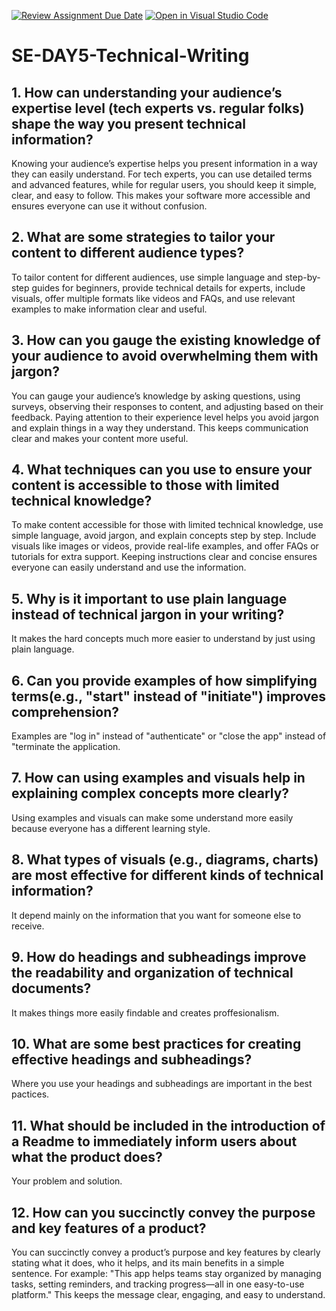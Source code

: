 [![Review Assignment Due Date](https://classroom.github.com/assets/deadline-readme-button-22041afd0340ce965d47ae6ef1cefeee28c7c493a6346c4f15d667ab976d596c.svg)](https://classroom.github.com/a/zsAR-pyY)
[![Open in Visual Studio Code](https://classroom.github.com/assets/open-in-vscode-2e0aaae1b6195c2367325f4f02e2d04e9abb55f0b24a779b69b11b9e10269abc.svg)](https://classroom.github.com/online_ide?assignment_repo_id=18486911&assignment_repo_type=AssignmentRepo)
# SE-DAY5-Technical-Writing
## 1. How can understanding your audience’s expertise level (tech experts vs. regular folks) shape the way you present technical information?
Knowing your audience’s expertise helps you present information in a way they can easily understand. For tech experts, you can use detailed terms and advanced features, while for regular users, you should keep it simple, clear, and easy to follow. This makes your software more accessible and ensures everyone can use it without confusion.

## 2. What are some strategies to tailor your content to different audience types?
To tailor content for different audiences, use simple language and step-by-step guides for beginners, provide technical details for experts, include visuals, offer multiple formats like videos and FAQs, and use relevant examples to make information clear and useful.

## 3. How can you gauge the existing knowledge of your audience to avoid overwhelming them with jargon?
You can gauge your audience’s knowledge by asking questions, using surveys, observing their responses to content, and adjusting based on their feedback. Paying attention to their experience level helps you avoid jargon and explain things in a way they understand. This keeps communication clear and makes your content more useful. 

## 4. What techniques can you use to ensure your content is accessible to those with limited technical knowledge?
To make content accessible for those with limited technical knowledge, use simple language, avoid jargon, and explain concepts step by step. Include visuals like images or videos, provide real-life examples, and offer FAQs or tutorials for extra support. Keeping instructions clear and concise ensures everyone can easily understand and use the information.

## 5. Why is it important to use plain language instead of technical jargon in your writing?
It makes the hard concepts much more easier to understand by just using plain language.

## 6. Can you provide examples of how simplifying terms(e.g., "start" instead of "initiate") improves comprehension?
Examples are  "log in" instead of "authenticate" or "close the app" instead of "terminate the application.

## 7. How can using examples and visuals help in explaining complex concepts more clearly?
Using examples and visuals can make some understand more easily because everyone has a different learning style.

## 8. What types of visuals (e.g., diagrams, charts) are most effective for different kinds of technical information?
It depend mainly on the information that you want for someone else to receive.

## 9. How do headings and subheadings improve the readability and organization of technical documents?
It makes things more easily findable and creates proffesionalism.

## 10. What are some best practices for creating effective headings and subheadings?
Where you use your headings and subheadings are important in the best pactices.

## 11. What should be included in the introduction of a Readme to immediately inform users about what the product does?
Your problem and solution.

## 12. How can you succinctly convey the purpose and key features of a product?
You can succinctly convey a product’s purpose and key features by clearly stating what it does, who it helps, and its main benefits in a simple sentence. For example: "This app helps teams stay organized by managing tasks, setting reminders, and tracking progress—all in one easy-to-use platform." This keeps the message clear, engaging, and easy to understand.
